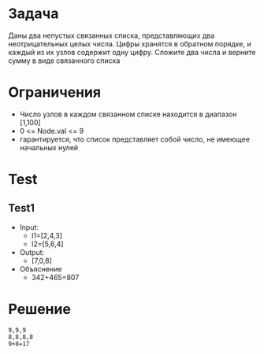 # Задача
Даны два непустых связанных списка, представляющих два неотрицательных целых числа. Цифры хранятся в обратном порядке, и каждый из их узлов содержит одну цифру. Сложите два числа и верните сумму в виде связанного списка

# Ограничения
- Число узлов в каждом связанном списке находится в диапазон [1,100]
- 0 <= Node.val <= 9
- гарантируется, что список представляет собой число, не имеющее начальных нулей

# Test
## Test1
- Input:
  - l1=[2,4,3]
  - l2=[5,6,4]
- Output:
  - [7,0,8]
- Объяснение
  - 342+465=807

# Решение
```
9,9,9
8,8,8,8
9+8=17 

```

